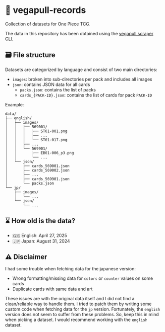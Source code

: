 # 👒 vegapull-records

Collection of datasets for One Piece TCG.

The data in this repository has been obtained using the [vegapull scraper CLI](https://githube.com/Coko7/vegapull).

## 🗃️ File structure

Datasets are categorized by language and consist of two main directories:
- `images`: broken into sub-directories per pack and includes all images
- `json`: contains JSON data for all cards
    - `packs.json`: contains the list of packs
    - `cards_{PACK-ID}.json`: contains the list of cards for pack `PACK-ID`

Example:
```
data/
├── english/
│   ├── images/
│   │   ├── 569001/
│   │   │   ├── ST01-001.png
│   │   │   ├── ...
│   │   │   └── ST01-017.png
│   │   ├── ...
│   │   └── 569901/
│   │       ├── EB01-006_p3.png
│   │       └── ...
│   └── json/
│       ├── cards_569001.json
│       ├── cards_569002.json
│       ├── ...
│       ├── cards_569901.json
│       └── packs.json
└── jp/
    ├── images/
    │   └── ...
    └── json/
        └── ...
```

## ⌛ How old is the data?

- 🇬🇧 English: April 27, 2025
- 🇯🇵 Japan: August 31, 2024

## ⚠️ Disclaimer

I had some trouble when fetching data for the japanese version:
- Wrong formatting/missing data for `colors` or `counter` values on some cards
- Duplicate cards with same data and art

These issues are with the original data itself and I did not find a clean/reliable way to handle them.
I tried to patch them by writing some custom code when fetching data for the `jp` version.
Fortunately, the `english` version does not seem to suffer from these problems.
So, keep this in mind when picking a dataset. I would recommend working with the `english` dataset.

